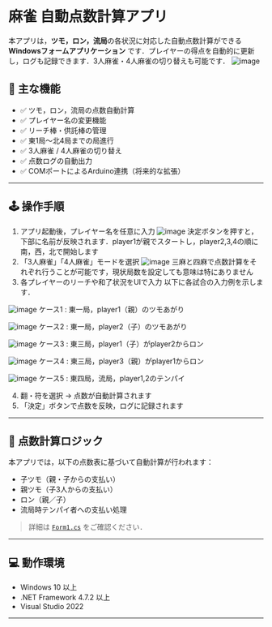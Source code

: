 # 麻雀 自動点数計算アプリ

本アプリは，**ツモ，ロン，流局**の各状況に対応した自動点数計算ができる **Windowsフォームアプリケーション** です．プレイヤーの得点を自動的に更新し，ログも記録できます．3人麻雀・4人麻雀の切り替えも可能です．
![image](https://github.com/user-attachments/assets/229bcb65-ccf0-433e-af9b-7b6c6a053c4c)


## 🎯 主な機能

- ✅ ツモ，ロン，流局の点数自動計算
- ✅ プレイヤー名の変更機能
- ✅ リーチ棒・供託棒の管理
- ✅ 東1局〜北4局までの局進行
- ✅ 3人麻雀 / 4人麻雀の切り替え
- ✅ 点数ログの自動出力
- ✅ COMポートによるArduino連携（将来的な拡張）

---

## 🕹️ 操作手順

1. アプリ起動後，プレイヤー名を任意に入力
![image](https://github.com/user-attachments/assets/e03b1410-da18-4414-bb41-43164bff37fb)
決定ボタンを押すと，下部に名前が反映されます．player1が親でスタートし，player2,3,4の順に南，西，北で開始します
2. 「3人麻雀」「4人麻雀」モードを選択
![image](https://github.com/user-attachments/assets/af884f8f-04cd-4a63-9ae5-19ea7a72f212)
三麻と四麻で点数計算をそれぞれ行うことが可能です，現状局数を設定しても意味は特にありません
3. 各プレイヤーのリーチや和了状況をUIで入力
以下に各試合の入力例を示します．

![image](https://github.com/user-attachments/assets/7f12288c-4a00-4b1e-b452-8f08a819e26b)
ケース1 : 東一局，player1（親）のツモあがり

![image](https://github.com/user-attachments/assets/0d5d7b28-7c4e-4c04-b908-f744a8424cc5)
ケース2 : 東一局，player2（子）のツモあがり

![image](https://github.com/user-attachments/assets/ab07d4cc-114f-4645-af81-112edd93162e)
ケース3 : 東三局，player1（子）がplayer2からロン

![image](https://github.com/user-attachments/assets/ac1d0b8c-4316-44e1-a756-d784821c2efe)
ケース4 : 東三局，player3（親）がplayer1からロン

![image](https://github.com/user-attachments/assets/95ee3729-c493-4c0a-9962-968f99b4f753)
ケース5 : 東四局，流局，player1,2のテンパイ

4. 翻・符を選択 → 点数が自動計算されます
5. 「決定」ボタンで点数を反映，ログに記録されます

---

## 📐 点数計算ロジック

本アプリでは，以下の点数表に基づいて自動計算が行われます：

- 子ツモ（親・子からの支払い）
- 親ツモ（子3人からの支払い）
- ロン（親／子）
- 流局時テンパイ者への支払い処理

> 詳細は [`Form1.cs`](./Form1.cs) をご確認ください．

---


## 💻 動作環境

- Windows 10 以上
- .NET Framework 4.7.2 以上
- Visual Studio 2022

---

